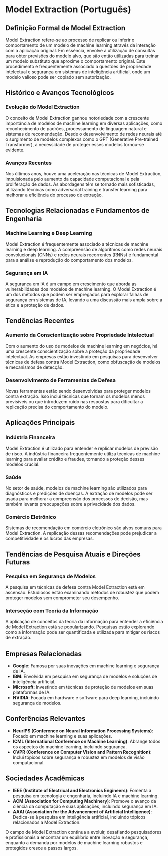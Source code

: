 # Model Extraction (Português)

## Definição Formal de Model Extraction

Model Extraction refere-se ao processo de replicar ou inferir o comportamento de um modelo de machine learning através da interação com a aplicação original. Em essência, envolve a utilização de consultas para obter previsões do modelo alvo, que são então utilizadas para treinar um modelo substituto que aproxime o comportamento original. Este procedimento é frequentemente associado a questões de propriedade intelectual e segurança em sistemas de inteligência artificial, onde um modelo valioso pode ser copiado sem autorização.

## Histórico e Avanços Tecnológicos

### Evolução do Model Extraction

O conceito de Model Extraction ganhou notoriedade com a crescente importância de modelos de machine learning em diversas aplicações, como reconhecimento de padrões, processamento de linguagem natural e sistemas de recomendação. Desde o desenvolvimento de redes neurais até o surgimento de modelos complexos como o GPT (Generative Pre-trained Transformer), a necessidade de proteger esses modelos tornou-se evidente.

### Avanços Recentes

Nos últimos anos, houve uma aceleração nas técnicas de Model Extraction, impulsionada pelo aumento da capacidade computacional e pela proliferação de dados. As abordagens têm se tornado mais sofisticadas, utilizando técnicas como adversarial training e transfer learning para melhorar a eficiência do processo de extração.

## Tecnologias Relacionadas e Fundamentos de Engenharia

### Machine Learning e Deep Learning

Model Extraction é frequentemente associado a técnicas de machine learning e deep learning. A compreensão de algoritmos como redes neurais convolucionais (CNNs) e redes neurais recorrentes (RNNs) é fundamental para a análise e reprodução do comportamento dos modelos.

### Segurança em IA

A segurança em IA é um campo em crescimento que aborda as vulnerabilidades dos modelos de machine learning. O Model Extraction é um dos métodos que podem ser empregados para explorar falhas de segurança em sistemas de IA, levando a uma discussão mais ampla sobre a ética e a proteção de dados.

## Tendências Recentes

### Aumento da Conscientização sobre Propriedade Intelectual

Com o aumento do uso de modelos de machine learning em negócios, há uma crescente conscientização sobre a proteção da propriedade intelectual. As empresas estão investindo em pesquisas para desenvolver técnicas de defesa contra Model Extraction, como obfuscação de modelos e mecanismos de detecção.

### Desenvolvimento de Ferramentas de Defesa

Novas ferramentas estão sendo desenvolvidas para proteger modelos contra extração. Isso inclui técnicas que tornam os modelos menos previsíveis ou que introduzem ruído nas respostas para dificultar a replicação precisa do comportamento do modelo.

## Aplicações Principais

### Indústria Financeira

Model Extraction é utilizado para entender e replicar modelos de previsão de risco. A indústria financeira frequentemente utiliza técnicas de machine learning para avaliar crédito e fraudes, tornando a proteção desses modelos crucial.

### Saúde

No setor de saúde, modelos de machine learning são utilizados para diagnósticos e predições de doenças. A extração de modelos pode ser usada para melhorar a compreensão dos processos de decisão, mas também levanta preocupações sobre a privacidade dos dados.

### Comércio Eletrônico

Sistemas de recomendação em comércio eletrônico são alvos comuns para Model Extraction. A replicação dessas recomendações pode prejudicar a competitividade e os lucros das empresas.

## Tendências de Pesquisa Atuais e Direções Futuras

### Pesquisa em Segurança de Modelos

A pesquisa em técnicas de defesa contra Model Extraction está em ascensão. Estudiosos estão examinando métodos de robustez que podem proteger modelos sem comprometer seu desempenho.

### Interseção com Teoria da Informação

A aplicação de conceitos da teoria da informação para entender a eficiência de Model Extraction está se popularizando. Pesquisas estão explorando como a informação pode ser quantificada e utilizada para mitigar os riscos de extração.

## Empresas Relacionadas

- **Google**: Famosa por suas inovações em machine learning e segurança de IA.
- **IBM**: Envolvida em pesquisa em segurança de modelos e soluções de inteligência artificial.
- **Microsoft**: Investindo em técnicas de proteção de modelos em suas plataformas de IA.
- **NVIDIA**: Focada em hardware e software para deep learning, incluindo segurança de modelos.

## Conferências Relevantes

- **NeurIPS (Conference on Neural Information Processing Systems)**: Focado em machine learning e suas aplicações.
- **ICML (International Conference on Machine Learning)**: Abrange todos os aspectos do machine learning, incluindo segurança.
- **CVPR (Conference on Computer Vision and Pattern Recognition)**: Inclui tópicos sobre segurança e robustez em modelos de visão computacional.

## Sociedades Acadêmicas

- **IEEE (Institute of Electrical and Electronics Engineers)**: Fomenta a pesquisa em tecnologia e engenharia, incluindo IA e machine learning.
- **ACM (Association for Computing Machinery)**: Promove o avanço da ciência da computação e suas aplicações, incluindo segurança em IA.
- **AAAI (Association for the Advancement of Artificial Intelligence)**: Dedica-se à pesquisa em inteligência artificial, incluindo tópicos relacionados a Model Extraction.

O campo de Model Extraction continua a evoluir, desafiando pesquisadores e profissionais a encontrar um equilíbrio entre inovação e segurança, enquanto a demanda por modelos de machine learning robustos e protegidos cresce a passos largos.
